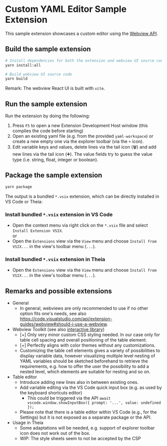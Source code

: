 # Custom YAML Editor Sample Extension

This sample extension showcases a custom editor using the [Webview API](https://code.visualstudio.com/api/extension-guides/webview).

## Build the sample extension

```bash
# Install dependencies for both the extension and webview UI source code
yarn install:all

# Build webview UI source code
yarn build
```

Remark: The webview React UI is built with `vite`.

## Run the sample extension

Run the extension by doing the following:

1. Press `F5` to open a new Extension Development Host window (this complies the code before starting)
2. Open an existing yaml file (e.g. from the provided `yaml-workspace`) or create a new empty one via the explorer toolbar (via the `+` icon).
3. Edit variable keys and values, delete lines via the tail icon (🗑️) and add new lines via the tail icon (➕). The value fields try to guess the value type (i.e. string, float, integer or boolean).

## Package the sample extension

```bash
yarn package
```

The output is a bundled `*.vsix` extension, which can be directly installed in VS Code or Theia:

### Install bundled `*.vsix` extension in VS Code

- Open the context menu via right click on the `*.vsix` file and select `Install Extension VSIX`.
    <br/>or
- Open the `Extensions` view via the `View` menu and choose `Install from VSIX...` in the view's toolbar menu (`...`).

### Install bundled `*.vsix` extension in Theia

- Open the `Extensions` view via the `View` menu and choose `Install from VSIX...` in the view's toolbar menu (`...`).

## Remarks and possible extensions

- General
  - In general, webviews are only recommended to use if no other option fits one's needs, see also <https://code.visualstudio.com/api/extension-guides/webview#should-i-use-a-webview>.
- Webview Toolkit (see also [interactive library](https://microsoft.github.io/vscode-webview-ui-toolkit/?path=/docs/library-data-grid--with-sticky-header))
  - [+] Only very minor custom CSS styling needed. In our case only for table cell spacing and overall positioning of the table element.
  - [+] Perfectly aligns with color themes without any customizations.
  - Customizing the table cell elements gives a variety of possibilities to display variable data, however visualizing multiple level nesting of YAML variables should be sketched beforehand to retrieve the requirements, e.g. how to offer the user the possibility to add a nested level, which elements are suitable for nesting and so on.
- Table editor
  - Introduce adding new lines also in between existing ones.
  - Add variable editing via the VS Code quick input box (e.g. as used by the keyboard shortcuts editor)
    - This could be triggered via the API `await vscode.window.showInputBox({ prompt: '...', value: undefined });`
  - Please note that there is a table editor within VS Code (e.g., for the Settings) but it is not exposed as a separate package or the API.
- Usage in Theia
  - Some adaptations will be needed, e.g. support of explorer toolbar icon does not work out of the box.
  - WIP: The style sheets seem to not be accepted by the CSP

